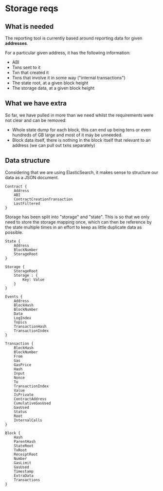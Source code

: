 # Storage reqs

## What is needed

The reporting tool is currently based around reporting data for given __addresses__.

For a particular given address, it has the following information:

- ABI
- Txns sent to it
- Txn that created it
- Txns that involve it in some way ("internal transactions")
- The state root, at a given block height
- The storage data, at a given block height


## What we have extra

So far, we have pulled in more than we need whilst the requirements were not clear and can be removed:

- Whole state dump for each block, this can end up being tens or even hundreds of GB large and most of it may be unneeded.
- Block data itself, there is nothing in the block itself that relevant to an address (we can pull out txns separately)


## Data structure

Considering that we are using ElasticSearch, it makes sense to structure our data as a JSON document.

```
Contract {
	Address
	ABI
	ContractCreationTransaction
	LastFiltered
}
```

Storage has been split into "storage" and "state".
This is so that we only need to store the storage mapping once, which can 
then be reference by the state multiple times in an effort to keep as little
duplicate data as possible.
```
State {
    Address
    BlockNumber
    StorageRoot
}
```
```
Storage {
    StorageRoot
    Storage : {
        Key: Value
    }
}
```

```
Events {
    Address
    BlockHash
    BlockNumber
    Data
    LogIndex
    Topics
    TransactionHash
    TransactionIndex
}
```

```
Transaction {
    BlockHash
    BlockNumber
    From
    Gas
    GasPrice
    Hash
    Input
    Nonce
    To
    TransactionIndex
    Value
    IsPrivate
    ContractAddress
    CumulativeGasUsed
    GasUsed
    Status
    Root
    InternalCalls
}
```

```
Block {
    Hash
    ParentHash
    StateRoot
    TxRoot
    ReceiptRoot
    Number
    GasLimit
    GasUsed
    Timestamp
    ExtraData
    Transactions
}
```
